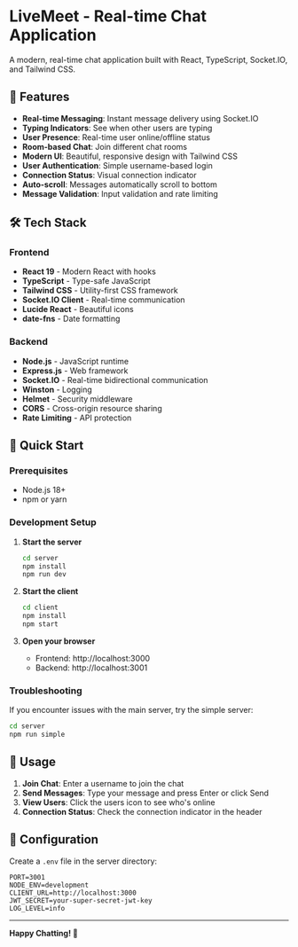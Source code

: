 # LiveMeet - Real-time Chat Application

A modern, real-time chat application built with React, TypeScript, Socket.IO, and Tailwind CSS.

## 🚀 Features

- **Real-time Messaging**: Instant message delivery using Socket.IO
- **Typing Indicators**: See when other users are typing
- **User Presence**: Real-time user online/offline status
- **Room-based Chat**: Join different chat rooms
- **Modern UI**: Beautiful, responsive design with Tailwind CSS
- **User Authentication**: Simple username-based login
- **Connection Status**: Visual connection indicator
- **Auto-scroll**: Messages automatically scroll to bottom
- **Message Validation**: Input validation and rate limiting

## 🛠️ Tech Stack

### Frontend
- **React 19** - Modern React with hooks
- **TypeScript** - Type-safe JavaScript
- **Tailwind CSS** - Utility-first CSS framework
- **Socket.IO Client** - Real-time communication
- **Lucide React** - Beautiful icons
- **date-fns** - Date formatting

### Backend
- **Node.js** - JavaScript runtime
- **Express.js** - Web framework
- **Socket.IO** - Real-time bidirectional communication
- **Winston** - Logging
- **Helmet** - Security middleware
- **CORS** - Cross-origin resource sharing
- **Rate Limiting** - API protection

## 🚀 Quick Start

### Prerequisites
- Node.js 18+ 
- npm or yarn

### Development Setup

1. **Start the server**
   ```bash
   cd server
   npm install
   npm run dev
   ```

2. **Start the client**
   ```bash
   cd client
   npm install
   npm start
   ```

3. **Open your browser**
   - Frontend: http://localhost:3000
   - Backend: http://localhost:3001

### Troubleshooting

If you encounter issues with the main server, try the simple server:
```bash
cd server
npm run simple
```

## 📱 Usage

1. **Join Chat**: Enter a username to join the chat
2. **Send Messages**: Type your message and press Enter or click Send
3. **View Users**: Click the users icon to see who's online
4. **Connection Status**: Check the connection indicator in the header

## 🔧 Configuration

Create a `.env` file in the server directory:
```env
PORT=3001
NODE_ENV=development
CLIENT_URL=http://localhost:3000
JWT_SECRET=your-super-secret-jwt-key
LOG_LEVEL=info
```

---

**Happy Chatting! 🎉**

